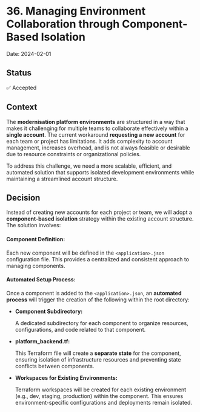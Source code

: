 # 36. Managing Environment Collaboration through Component-Based Isolation 

Date: 2024-02-01

## Status

✅ Accepted

## Context

The **modernisation platform environments** are structured in a way that makes it challenging for multiple teams to collaborate effectively within a **single account**. The current workaround **requesting a new account** for each team or project has limitations. It adds complexity to account management, increases overhead, and is not always feasible or desirable due to resource constraints or organizational policies.

To address this challenge, we need a more scalable, efficient, and automated solution that supports isolated development environments while maintaining a streamlined account structure.

## Decision

Instead of creating new accounts for each project or team, we will adopt a **component-based isolation** strategy within the existing account structure. The solution involves:

#### Component Definition:

Each new component will be defined in the `<application>.json` configuration file. This provides a centralized and consistent approach to managing components.

#### Automated Setup Process:

Once a component is added to the `<application>.json`, an **automated process** will trigger the creation of the following within the root directory:

- **Component Subdirectory:**  

    A dedicated subdirectory for each component to organize resources, configurations, and code related to that component.

- **platform_backend.tf:**  

    This Terraform file will create a **separate state** for the component, ensuring isolation of infrastructure resources and preventing state conflicts between components.

- **Workspaces for Existing Environments:**  

    Terraform workspaces will be created for each existing environment (e.g., dev, staging, production) within the component. This ensures environment-specific configurations and deployments remain isolated.

